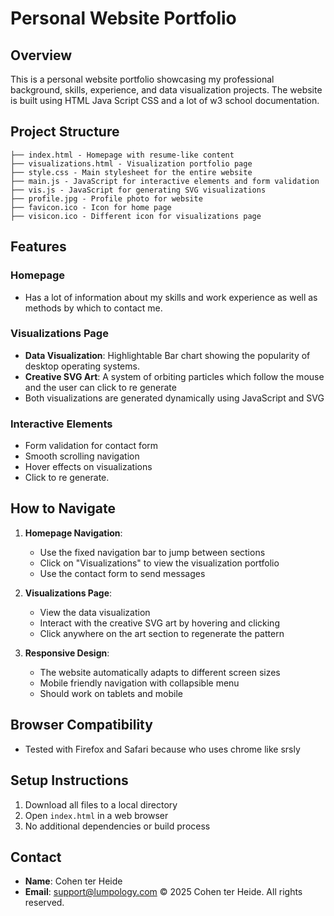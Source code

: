 # Personal Website Portfolio

## Overview
This is a personal website portfolio showcasing my professional background, skills, experience, and data visualization projects. The website is built using HTML Java Script CSS and a lot of w3 school documentation.

## Project Structure

````
├── index.html - Homepage with resume-like content
├── visualizations.html - Visualization portfolio page
├── style.css - Main stylesheet for the entire website
├── main.js - JavaScript for interactive elements and form validation
├── vis.js - JavaScript for generating SVG visualizations
├── profile.jpg - Profile photo for website
├── favicon.ico - Icon for home page
├── visicon.ico - Different icon for visualizations page
````


## Features

### Homepage
- Has a lot of information about my skills and work experience as well as methods by which to contact me.

### Visualizations Page
- **Data Visualization**: Highlightable Bar chart showing the popularity of desktop operating systems.
- **Creative SVG Art**: A system of orbiting particles which follow the mouse and the user can click to re generate
- Both visualizations are generated dynamically using JavaScript and SVG

### Interactive Elements
- Form validation for contact form
- Smooth scrolling navigation
- Hover effects on visualizations
- Click to re generate.

## How to Navigate

1. **Homepage Navigation**:
   - Use the fixed navigation bar to jump between sections
   - Click on "Visualizations" to view the visualization portfolio
   - Use the contact form to send messages

2. **Visualizations Page**:
   - View the data visualization
   - Interact with the creative SVG art by hovering and clicking
   - Click anywhere on the art section to regenerate the pattern

3. **Responsive Design**:
   - The website automatically adapts to different screen sizes
   - Mobile friendly navigation with collapsible menu
   - Should work on tablets and mobile

## Browser Compatibility
- Tested with Firefox and Safari because who uses chrome like srsly

## Setup Instructions
1. Download all files to a local directory
2. Open `index.html` in a web browser
3. No additional dependencies or build process

## Contact
- **Name**: Cohen ter Heide
- **Email**: support@lumpology.com
© 2025 Cohen ter Heide. All rights reserved.

